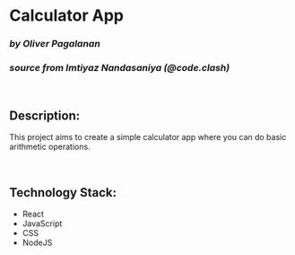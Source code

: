 # **Calculator App** 
### _**by Oliver Pagalanan**_
### _**source from Imtiyaz Nandasaniya (@code.clash)**_ 

&nbsp;

## Description:
This project aims to create a simple calculator app where you can do basic arithmetic operations.

&nbsp;

## Technology Stack: 
- React 
- JavaScript
- CSS
- NodeJS


